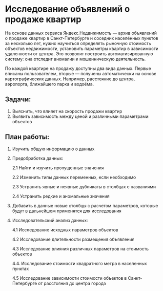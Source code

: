# Исследование объявлений о продаже квартир

На основе данных сервиса Яндекс.Недвижимость — архив объявлений о продаже квартир в Санкт-Петербурге и соседних населённых пунктов за несколько лет, нужно научиться определять рыночную стоимость объектов недвижимости, установить параметры квартир в зависимости удаленности от центра. Это позволит построить автоматизированную систему: она отследит аномалии и мошенническую деятельность. 

По каждой квартире на продажу доступны два вида данных. Первые вписаны пользователем, вторые — получены автоматически на основе картографических данных. Например, расстояние до центра, аэропорта, ближайшего парка и водоёма. 

## Задачи:

1. Выяснить, что влияет на скорость продажи квартир
2. Выявить зависимость между ценой и различными параметрами объектов

## План работы:

1. Изучить общую информацию о данных

2. Предобработка данных:

   2.1 Найти и изучить пропущенные значения
   
   2.2 Изменить типы данных переменных, если необходимо
   
   2.3 Устранить явные и неявные дубликаты в столбцах с названиями
   
   2.4 Устранить редкие и аномальные значения

3. Добавить в данные новые столбцы с расчетом параметров, которые будут в дальнейшем применятся для исследования

4. Исследовательский анализ данных:

   4.1 Исследование исходных параметров объектов
   
   4.2 Исследование длительности размещения объявления
   
   4.3 Исследование влияния различных параметров на стоимость объектов
   
   4.4. Исследование стоимости квадратного метра в населенных пунктах
   
   4.5 Исследование зависимости стоимости объектов в Санкт-Петербурге от расстояния до центра города
